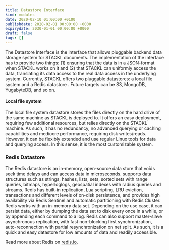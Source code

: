 ```yaml
---
title: Datastore Interface
kind: modules
date: 2020-02-10 01:00:00 +0100
publishdate: 2020-02-01 00:00:00 +0000
expirydate: 2030-01-01 00:00:00 +0000
draft: false
tags: []
---
```


The Datastore Interface is the interface that allows pluggable backend data storage system for STACKL documents.
The implementation of the interface has to provide two things: (1) ensuring that the data is in a JSON-format when STACKL works on it and (2) that STACKL can uniformly access the data, translating its data access to the real data access in the underlying system.
Currently, STACKL offers two pluggable datastores: a local file system and a Redis datastore .
Future targets can be S3, MongoDB, YugabyteDB, and so on.

#### Local file system

The local file system datastore stores the files directly on the hard drive of the same machine as STACKL is deployed to.
It offers an easy deployment, requiring few additional resources, but relies directly on the STACKL machine.
As such, it has no redundancy, no advanced querying or caching capabilities and mediocre performance, requiring disk writes/reads.
However, it can be flexibly extended and use regular Linux tools for data and querying access.
In this sense, it is the most customizable system.

### Redis Datastore

The Redis datastore is an in-memory, open-source data store that voids seek time delays and can access data in microseconds.
supports data structures such as strings, hashes, lists, sets, sorted sets with range queries, bitmaps, hyperloglogs, geospatial indexes with radius queries and streams. Redis has built-in replication, Lua scripting, LRU eviction, transactions and different levels of on-disk persistence, and provides high availability via Redis Sentinel and automatic partitioning with Redis Cluster.
Redis works with an in-memory data set.
Depending on the use case, it can persist data, either by dumping the data set to disk every once in a while, or by appending each command to a log.
Redis can also support master-slave asynchronous replication, with fast non-blocking first synchronization, auto-reconnection with partial resynchronization on net split.
As such, it is a quick and easy datastore for low amounts of data and readily accessible.

Read more about Redis on [redis.io](https://redis.io/).
